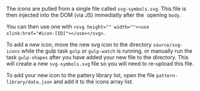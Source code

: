 The icons are pulled from a single file called `svg-symbols.svg`. This file is then injected into the DOM (via JS) immediatly after the  opening `body`.

You can then use one with `<svg height="" width=""><use xlink:href="#icon-[ID]"></use></svg>`. 

To add a new icon, move the new svg icon to the directory `source/svg-icons` while the gulp task `gulp` or `gulp-watch` is running, or manually run the task `gulp-shapes` after you have added your new file to the directory. This will create a new `svg-symbols.svg` file so you will need to re-upload this file.

To add your new icon to the pattery library list, open the file `pattern-library/data.json` and add it to the icons array list.
